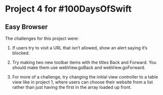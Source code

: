 # Project 4 for #100DaysOfSwift

## Easy Browser

The challenges for this project were:

1. If users try to visit a URL that isn’t allowed, show an alert saying it’s blocked.

2. Try making two new toolbar items with the titles Back and Forward. You should make them use webView.goBack and webView.goForward.

3. For more of a challenge, try changing the initial view controller to a table view like in project 1, where users can choose their website from a list rather than just having the first in the array loaded up front.

